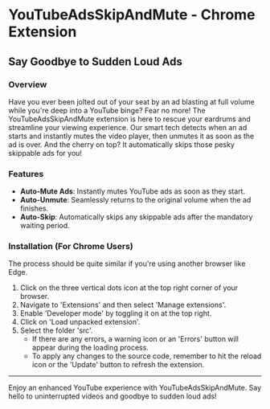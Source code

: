 # YouTubeAdsSkipAndMute - Chrome Extension

## Say Goodbye to Sudden Loud Ads

### Overview

Have you ever been jolted out of your seat by an ad blasting at full volume while you're deep into a YouTube binge? Fear no more! The YouTubeAdsSkipAndMute extension is here to rescue your eardrums and streamline your viewing experience. Our smart tech detects when an ad starts and instantly mutes the video player, then unmutes it as soon as the ad is over. And the cherry on top? It automatically skips those pesky skippable ads for you!

### Features

- **Auto-Mute Ads**: Instantly mutes YouTube ads as soon as they start.
- **Auto-Unmute**: Seamlessly returns to the original volume when the ad finishes.
- **Auto-Skip**: Automatically skips any skippable ads after the mandatory waiting period.

### Installation (For Chrome Users)

The process should be quite similar if you're using another browser like Edge.

1. Click on the three vertical dots icon at the top right corner of your browser.
2. Navigate to 'Extensions' and then select 'Manage extensions'.
3. Enable 'Developer mode' by toggling it on at the top right.
4. Click on 'Load unpacked extension'.
5. Select the folder 'src'.
   - If there are any errors, a warning icon or an 'Errors' button will appear during the loading process.
   - To apply any changes to the source code, remember to hit the reload icon or the 'Update' button to refresh the extension.

---

Enjoy an enhanced YouTube experience with YouTubeAdsSkipAndMute. Say hello to uninterrupted videos and goodbye to sudden loud ads!
